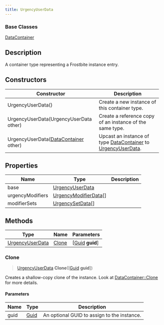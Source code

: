 ```yaml
---
title: UrgencyUserData
---
```

### Base Classes

[DataContainer](/vext/ref/shared/class/datacontainer)

## Description

A container type representing a Frostbite instance entry.

## Constructors

| Constructor                                                                | Description                                                                                                           |
| -------------------------------------------------------------------------- | --------------------------------------------------------------------------------------------------------------------- |
| UrgencyUserData()                                                          | Create a new instance of this container type.                                                                         |
| UrgencyUserData(UrgencyUserData other)                                     | Create a reference copy of an instance of the same type.                                                              |
| UrgencyUserData([DataContainer](/vext/ref/shared/class/datacontainer) other) | Upcast an instance of type [DataContainer](/vext/ref/shared/class/datacontainer) to [UrgencyUserData](/vext/ref/fb/urgencyuserdata/). |

## Properties

| Name             | Type                                           | Description |
| ---------------- | ---------------------------------------------- | ----------- |
| base             | [UrgencyUserData](/vext/ref/fb/urgencyuserdata/)             |             |
| urgencyModifiers | [UrgencyModifierData](/vext/ref/fb/urgencymodifierdata/)\[\] |             |
| modifierSets     | [UrgencySetData](/vext/ref/fb/urgencysetdata/)\[\]           |             |

## Methods

| Type                               | Name            | Parameters                                     |
| ---------------------------------- | --------------- | ---------------------------------------------- |
| [UrgencyUserData](/vext/ref/fb/urgencyuserdata/) | [Clone](#clone) | \[[Guid](/vext/ref/shared/class/guid) **guid**\] |

### Clone

> [UrgencyUserData](/vext/ref/fb/urgencyuserdata/) **Clone**(\[[Guid](/vext/ref/shared/class/guid) **guid**\])

Creates a shallow-copy clone of the instance. Look at [DataContainer::Clone](/vext/ref/shared/class/datacontainer#clone) for more details.

#### Parameters

| Name | Type         | Description                                 |
| ---- | ------------ | ------------------------------------------- |
| guid | [Guid](/vext/ref/shared/class/guid/) | An optional GUID to assign to the instance. |
